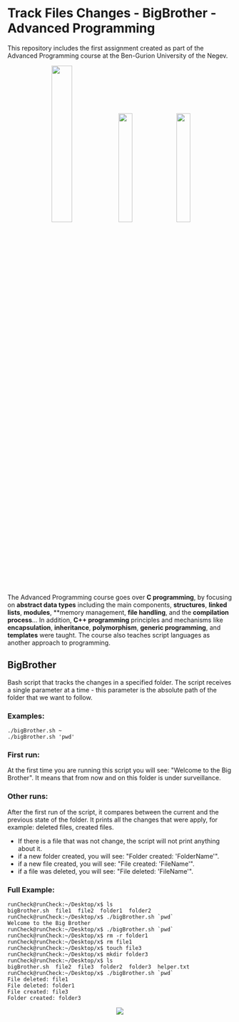 # Track Files Changes - BigBrother - Advanced Programming
This repository includes the first assignment created as part of the Advanced Programming course at the Ben-Gurion University of the Negev.

<p align="center">
<img src="https://shushan.co.il/wp-content/uploads/2021/08/bash.jpg"  width=30%>
<img src="https://wallpaperaccess.com/full/1537294.png"  width=25%>
<img src="https://i.pinimg.com/originals/fe/60/4c/fe604c386cbe5de093a44ac6584be8c4.jpg"  width=25%>
</p>

The Advanced Programming course goes over **C programming**, by focusing on **abstract data types** including the main components, **structures**, **linked lists**, **modules**, **memory management, **file handling**, and the **compilation process**... In addition, **C++ programming** principles and mechanisms like **encapsulation**, **inheritance**, **polymorphism**, **generic programming**, and **templates** were taught. The course also teaches script languages as another approach to programming.

## BigBrother
Bash script that tracks the changes in a specified folder.
The script receives a single parameter at a time - this parameter is the absolute path of the folder that we want to follow.

### Examples:
```
./bigBrother.sh ~
./bigBrother.sh 'pwd'
```
### First run:
At the first time you are running this script you will see: "Welcome to the Big Brother". It means that from now and on this folder is under surveillance.

### Other runs:
After the first run of the script, it compares between the current and the previous state of the folder.
It prints all the changes that were apply, for example: deleted files, created files. 
* If there is a file that was not change, the script will not print anything about it.
* if a new folder created, you will see: "Folder created: 'FolderName'".
* if a new file created, you will see: "File created: 'FileName'".
* if a file was deleted, you will see: "File deleted: 'FileName'".

### Full Example:
```
runCheck@runCheck:~/Desktop/x$ ls
bigBrother.sh  file1  file2  folder1  folder2
runCheck@runCheck:~/Desktop/x$ ./bigBrother.sh `pwd`
Welcome to the Big Brother
runCheck@runCheck:~/Desktop/x$ ./bigBrother.sh `pwd`
runCheck@runCheck:~/Desktop/x$ rm -r folder1
runCheck@runCheck:~/Desktop/x$ rm file1
runCheck@runCheck:~/Desktop/x$ touch file3
runCheck@runCheck:~/Desktop/x$ mkdir folder3
runCheck@runCheck:~/Desktop/x$ ls
bigBrother.sh  file2  file3  folder2  folder3  helper.txt
runCheck@runCheck:~/Desktop/x$ ./bigBrother.sh `pwd`
File deleted: file1
File deleted: folder1
File created: file3
Folder created: folder3
```


<p align="center">
<img src="https://in.bgu.ac.il/marketing/DocLib/Pages/graphics/heb-en-arabic-logo-small.png">
</p>
